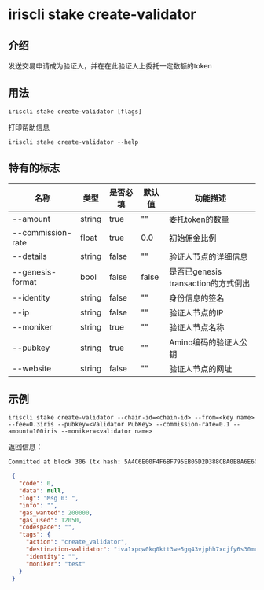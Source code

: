 # iriscli stake create-validator

## 介绍

发送交易申请成为验证人，并在在此验证人上委托一定数额的token

## 用法

```
iriscli stake create-validator [flags]
```

打印帮助信息
```
iriscli stake create-validator --help
```

## 特有的标志

| 名称                         | 类型   | 是否必填 | 默认值   | 功能描述         |
| ---------------------------- | -----  | -------- | -------- | ------------------------------------ |
| --amount                     | string | true     | ""       | 委托token的数量 |
| --commission-rate            | float  | true     | 0.0      | 初始佣金比例 |
| --details                    | string | false    | ""       | 验证人节点的详细信息 |
| --genesis-format             | bool   | false    | false    | 是否已genesis transaction的方式倒出 |
| --identity                   | string | false    | ""       | 身份信息的签名 |
| --ip                         | string | false    | ""       | 验证人节点的IP |
| --moniker                    | string | true     | ""       | 验证人节点名称 |
| --pubkey                     | string | true     | ""       | Amino编码的验证人公钥 |
| --website                    | string | false    | ""       | 验证人节点的网址 |

## 示例

```
iriscli stake create-validator --chain-id=<chain-id> --from=<key name> --fee=0.3iris --pubkey=<Validator PubKey> --commission-rate=0.1 --amount=100iris --moniker=<validator name>
```

返回信息：
```txt
Committed at block 306 (tx hash: 5A4C6E00F4F6BF795EB05D2D388CBA0E8A6E6CF17669314B1EE6A31729A22450, response: {Code:0 Data:[] Log:Msg 0:  Info: GasWanted:200000 GasUsed:3398 Tags:[{Key:[97 99 116 105 111 110] Value:[115 101 114 118 105 99 101 45 119 105 116 104 100 114 97 119 45 102 101 101 115] XXX_NoUnkeyedLiteral:{} XXX_unrecognized:[] XXX_sizecache:0} {Key:[99 111 109 112 108 101 116 101 67 111 110 115 117 109 101 100 84 120 70 101 101 45 105 114 105 115 45 97 116 116 111] Value:[34 54 55 57 54 48 48 48 48 48 48 48 48 48 48 48 34] XXX_NoUnkeyedLiteral:{} XXX_unrecognized:[] XXX_sizecache:0}] Codespace: XXX_NoUnkeyedLiteral:{} XXX_unrecognized:[] XXX_sizecache:0})
```

```json
 {
   "code": 0,
   "data": null,
   "log": "Msg 0: ",
   "info": "",
   "gas_wanted": 200000,
   "gas_used": 12050,
   "codespace": "",
   "tags": {
     "action": "create_validator",
     "destination-validator": "iva1xpqw0kq0ktt3we5gq43vjphh7xcjfy6s30mrlz",
     "identity": "",
     "moniker": "test"
   }
 }
```
